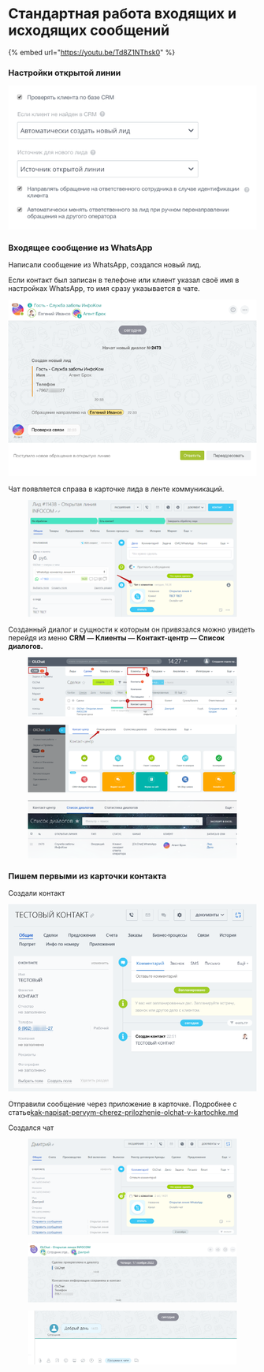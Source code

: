 # Стандартная работа входящих и исходящих сообщений

{% embed url="https://youtu.be/Td8Z1NThsk0" %}

### Настройки открытой линии

![](<../../.gitbook/assets/image (585).png>)

### Входящее сообщение из WhatsApp

Написали сообщение из WhatsApp, создался новый лид.

Если контакт был записан в телефоне или клиент указал своё имя в настройках WhatsApp, то имя сразу указывается в чате.

![](<../../.gitbook/assets/image (618).png>)

Чат появляется справа в карточке лида в ленте коммуникаций.

<figure><img src="../../.gitbook/assets/image (940).png" alt=""><figcaption></figcaption></figure>

Созданный диалог и сущности к которым он привязался можно увидеть перейдя из меню **CRM — Клиенты — Контакт-центр — Список диалогов.**

<figure><img src="../../.gitbook/assets/image (941).png" alt=""><figcaption></figcaption></figure>

<figure><img src="../../.gitbook/assets/image (761).png" alt=""><figcaption></figcaption></figure>

<figure><img src="../../.gitbook/assets/image (27).png" alt=""><figcaption></figcaption></figure>

### Пишем первыми из карточки контакта

Создали контакт

![](<../../.gitbook/assets/image (915).png>)

Отправили сообщение через приложение в карточке. Подробнее с статье[kak-napisat-pervym-cherez-prilozhenie-olchat-v-kartochke.md](../../ispolzovanie/poluchenie-i-otpravka-soobshenii/kak-napisat-pervym-cherez-prilozhenie-olchat-v-kartochke.md "mention")

Создался чат

<figure><img src="../../.gitbook/assets/image (942).png" alt=""><figcaption></figcaption></figure>

<figure><img src="../../.gitbook/assets/image (943).png" alt=""><figcaption></figcaption></figure>

<figure><img src="../../.gitbook/assets/image (944).png" alt=""><figcaption></figcaption></figure>
